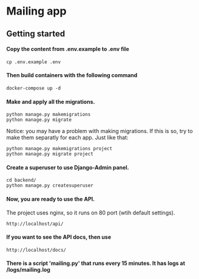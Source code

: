 # Mailing app

## Getting started

#### Copy the content from .env.example to .env file
```
cp .env.example .env
```

#### Then build containers with the following command

```
docker-compose up -d
```

#### Make and apply all the migrations.

```
python manage.py makemigrations
python manage.py migrate
```

Notice: you may have a problem with making migrations. If this is so, try to make them separatly for each app. Just like that:
```
python manage.py makemigrations project
python manage.py migrate project
```

#### Create a superuser to use Django-Admin panel.

```
cd backend/
python manage.py createsuperuser
```

#### Now, you are ready to use the API.
The project uses nginx, so it runs on 80 port (wtih default settings).
```
http://localhost/api/
```

#### If you want to see the API docs, then use
```
http://localhost/docs/
```

#### There is a script 'mailing.py' that runs every 15 minutes. It has logs at /logs/mailing.log
